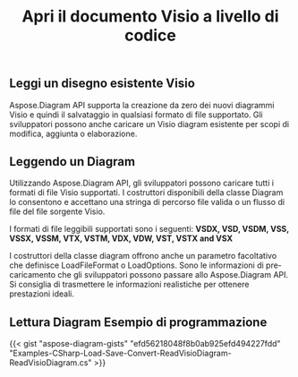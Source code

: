 ﻿---
title: Apri il documento Visio a livello di codice
linktitle: Apri il documento Visio
type: docs
weight: 20
url: /it/net/open-visio-document/
description: Questa pagina descrive come aprire il documento Visio da zero con la libreria Aspose.Diagram.
---
## **Leggi un disegno esistente Visio**
Aspose.Diagram API supporta la creazione da zero dei nuovi diagrammi Visio e quindi il salvataggio in qualsiasi formato di file supportato. Gli sviluppatori possono anche caricare un Visio diagram esistente per scopi di modifica, aggiunta o elaborazione.
## **Leggendo un Diagram**
Utilizzando Aspose.Diagram API, gli sviluppatori possono caricare tutti i formati di file Visio supportati. I costruttori disponibili della classe Diagram lo consentono e accettano una stringa di percorso file valida o un flusso di file del file sorgente Visio.

I formati di file leggibili supportati sono i seguenti:
**VSDX, VSD, VSDM, VSS, VSSX, VSSM, VTX, VSTM, VDX, VDW, VST, VSTX and VSX**

I costruttori della classe diagram offrono anche un parametro facoltativo che definisce LoadFileFormat o LoadOptions. Sono le informazioni di pre-caricamento che gli sviluppatori possono passare allo Aspose.Diagram API. Si consiglia di trasmettere le informazioni realistiche per ottenere prestazioni ideali.
## **Lettura Diagram Esempio di programmazione**
{{< gist "aspose-diagram-gists" "efd56218048f8b0ab925efd494227fdd" "Examples-CSharp-Load-Save-Convert-ReadVisioDiagram-ReadVisioDiagram.cs" >}}
